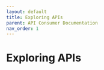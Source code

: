 ```yaml
---
layout: default
title: Exploring APIs
parent: API Consumer Documentation
nav_order: 1
---
```


# Exploring APIs